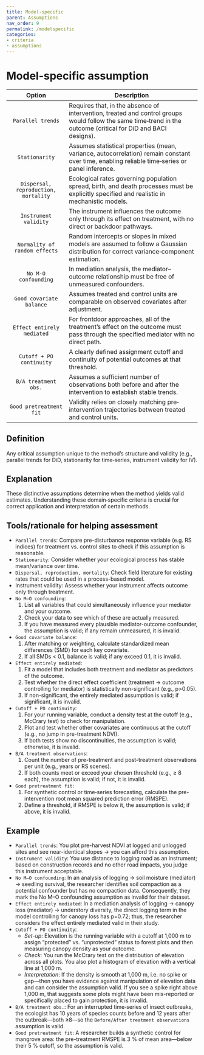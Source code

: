 ```yaml
---
title: Model-specific
parent: Assumptions
nav_order: 9
permalink: /modelspecific
categories:
- criteria
- assumptions
---
```


# Model-specific assumption

|  **Option**        | **Description**            |
|:------------------:|----------------------------|
| `Parallel trends` | Requires that, in the absence of intervention, treated and control groups would follow the same time‐trend in the outcome (critical for DiD and BACI designs). |
| `Stationarity` | Assumes statistical properties (mean, variance, autocorrelation) remain constant over time, enabling reliable time‐series or panel inference. |
| `Dispersal, reproduction, mortality` | Ecological rates governing population spread, birth, and death processes must be explicitly specified and realistic in mechanistic models. |
| `Instrument validity` | The instrument influences the outcome only through its effect on treatment, with no direct or backdoor pathways. |
| `Normality of random effects` | Random intercepts or slopes in mixed models are assumed to follow a Gaussian distribution for correct variance‐component estimation. |
| `No M-O confounding` | In mediation analysis, the mediator–outcome relationship must be free of unmeasured confounders. |
| `Good covariate balance` | Assumes treated and control units are comparable on observed covariates after adjustment. |
| `Effect entirely mediated` | For frontdoor approaches, all of the treatment’s effect on the outcome must pass through the specified mediator with no direct path. |
| `Cutoff + PO continuity` | A clearly defined assignment cutoff and continuity of potential outcomes at that threshold. |
| `B/A treatment obs.` | Assumes a sufficient number of observations both before and after the intervention to establish stable trends. |
| `Good pretreatment fit` | Validity relies on closely matching pre‐intervention trajectories between treated and control units. |

## Definition
Any critical assumption unique to the method’s structure and validity (e.g., parallel trends for DiD, stationarity for time‐series, instrument validity for IV). 

## Explanation
These distinctive assumptions determine when the method yields valid estimates. Understanding these domain‐specific criteria is crucial for correct application and interpretation of certain methods.

## Tools/rationale for helping assessment
- `Parallel trends`: Compare pre-disturbance response variable (e.g. RS indices) for treatment vs. control sites to check if this assumption is reasonable. 
- `Stationarity`: Consider whether your ecological process has stable mean/variance over time.   	  
- `Dispersal, reproduction, mortality`: Check field literature for existing rates that could be used in a process-based model. 
- Instrument validity: Assess whether your instrument affects outcome only through treatment. 
- `No M–O confounding`:
    1. List all variables that could simultaneously influence your mediator and your outcome.
    2. Check your data to see which of these are actually measured.
    3. If you have measured every plausible mediator-outcome confounder, the assumption is valid; if any remain unmeasured, it is invalid. 
- `Good covariate balance`:
    1. After matching or weighting, calculate standardized mean differences (SMD) for each key covariate.
    2. If all SMDs < 0.1, balance is valid; if any exceed 0.1, it is invalid. 
- `Effect entirely mediated`:
    1. Fit a model that includes both treatment and mediator as predictors of the outcome.
    2. Test whether the direct effect coefficient (treatment → outcome controlling for mediator) is statistically non-significant (e.g., p>0.05).
    3. If non-significant, the entirely mediated assumption is valid; if significant, it is invalid. 
- `Cutoff + PO continuity`:
    1. For your running variable, conduct a density test at the cutoff (e.g., McCrary test) to check for manipulation.
    2. Plot and test whether other covariates are continuous at the cutoff (e.g., no jump in pre-treatment NDVI).
    3. If both tests show no discontinuities, the assumption is valid; otherwise, it is invalid. 
- `B/A treatment observations`:
    1. Count the number of pre-treatment and post-treatment observations per unit (e.g., years or RS scenes).
    2. If both counts meet or exceed your chosen threshold (e.g., ≥ 8 each), the assumption is valid; if not, it is invalid. 
- `Good pretreatment fit`:
    1. For synthetic control or time‐series forecasting, calculate the pre-intervention root mean squared prediction error (RMSPE). 
    2. Define a threshold, if RMSPE is below it, the assumption is valid; if above, it is invalid. 

## Example
- `Parallel trends`: You plot pre-harvest NDVI at logged and unlogged sites and see near-identical slopes → you can afford this assumption. 
- `Instrument validity`: You use distance to logging road as an instrument; based on construction records and no other road impacts, you judge this instrument acceptable. 
- `No M–O confounding`: In an analysis of logging → soil moisture (mediator) → seedling survival, the researcher identifies soil compaction as a potential confounder but has no compaction data. Consequently, they mark the No M–O confounding assumption as invalid for their dataset. 
- `Effect entirely mediated`: In a mediation analysis of logging → canopy loss (mediator) → understory diversity, the direct logging term in the model controlling for canopy loss has p=0.72; thus, the researcher considers the effect entirely mediated valid in their study. 
- `Cutoff + PO continuity`: 
    - *Set-up*: Elevation is the running variable with a cutoff at 1,000 m to assign “protected” vs. “unprotected” status to forest plots and then measuring canopy density as your outcome. 
    - *Check*: You run the McCrary test on the distribution of elevation across all plots. You also plot a histogram of elevation with a vertical line at 1,000 m. 
    - *Interpretation*: If the density is smooth at 1,000 m, i.e. no spike or gap—then you have evidence against manipulation of elevation data and can consider the assumption valid. If you see a spike right above 1,000 m, that suggests some plots might have been mis-reported or specifically placed to gain protection, it is invalid. 
- `B/A treatment obs.`: For an interrupted time‐series of insect outbreaks, the ecologist has 10 years of species counts before and 12 years after the outbreak—both ≥8—so the `Before/After treatment observations` assumption is valid. 
- `Good pretreatment fit`: A researcher builds a synthetic control for mangrove area: the pre-treatment RMSPE is 3 % of mean area—below their 5 % cutoff, so the assumption is valid. 
